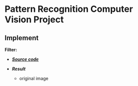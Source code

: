 # Pattern Recognition Computer Vision Project

## Implement

**Filter:**

* ***[Source code]()***

* ***Result***

  * original image
  

